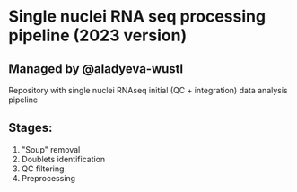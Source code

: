 # Single nuclei RNA seq processing pipeline (2023 version)

## Managed by @aladyeva-wustl
Repository with single nuclei RNAseq initial (QC + integration) data analysis pipeline
## Stages:
1. "Soup" removal
2. Doublets identification
3. QC filtering
4. Preprocessing
